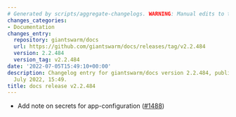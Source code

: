 ```yaml
---
# Generated by scripts/aggregate-changelogs. WARNING: Manual edits to this files will be overwritten.
changes_categories:
- Documentation
changes_entry:
  repository: giantswarm/docs
  url: https://github.com/giantswarm/docs/releases/tag/v2.2.484
  version: 2.2.484
  version_tag: v2.2.484
date: '2022-07-05T15:49:10+00:00'
description: Changelog entry for giantswarm/docs version 2.2.484, published on 05
  July 2022, 15:49.
title: docs release v2.2.484
---
```


- Add note on secrets for app-configuration ([#1488](https://github.com/giantswarm/docs/pull/1488))
